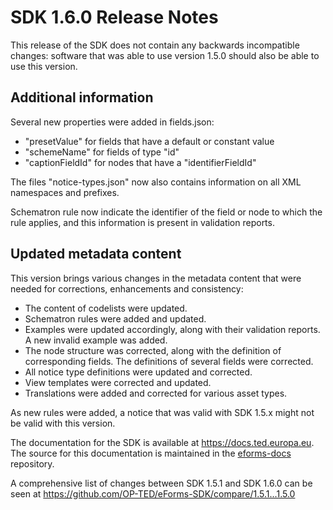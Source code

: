 # SDK 1.6.0 Release Notes

This release of the SDK does not contain any backwards incompatible changes: software that was able to use version 1.5.0 should also be able to use this version.

## Additional information

Several new properties were added in fields.json:

* "presetValue" for fields that have a default or constant value
* "schemeName" for fields of type "id"
* "captionFieldId" for nodes that have a "identifierFieldId"

The files "notice-types.json" now also contains information on all XML namespaces and prefixes.

Schematron rule now indicate the identifier of the field or node to which the rule applies, and this information is present in validation reports.

## Updated metadata content

This version brings various changes in the metadata content that were needed for corrections, enhancements and consistency:

* The content of codelists were updated.
* Schematron rules were added and updated.
* Examples were updated accordingly, along with their validation reports. A new invalid example was added.
* The node structure was corrected, along with the definition of corresponding fields. The definitions of several fields were corrected.
* All notice type definitions were updated and corrected.
* View templates were corrected and updated.
* Translations were added and corrected for various asset types.

As new rules were added, a notice that was valid with SDK 1.5.x might not be valid with this version.

The documentation for the SDK is available at <https://docs.ted.europa.eu>. The source for this documentation is maintained in the [eforms-docs](https://github.com/OP-TED/eforms-docs) repository.

A comprehensive list of changes between SDK 1.5.1 and SDK 1.6.0 can be seen at <https://github.com/OP-TED/eForms-SDK/compare/1.5.1...1.5.0>
